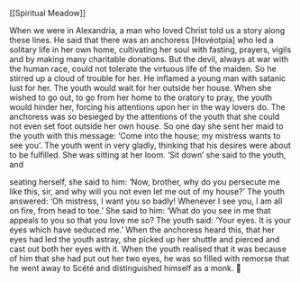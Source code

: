 [[Spiritual Meadow]]
 
When we were in Alexandria, a man who loved Christ told us a story along these lines. He said that there was an anchoress [Hovéotpia] who led a solitary life in her own home, cultivating her soul with fasting, prayers, vigils and by making many charitable donations. But the devil, always at war with the human race, could not tolerate the virtuous life of the maiden. So he stirred up a cloud of trouble for her. He inflamed a young man with satanic lust for her. The youth would wait for her outside her house. When she wished to go out, to go from her home to the oratory to pray, the youth would hinder her, forcing his attentions upon her in the way lovers do. The anchoress was so besieged by the attentions of the youth that she could not even set foot outside her own house. So one day she sent her maid to the youth with this message: ‘Come into the house; my mistress wants to see you’. The youth went in very gladly, thinking that his desires were about to be fulfilled. She was sitting at her loom. ‘Sit down’ she said to the youth, and  
 
seating herself, she said to him: ‘Now, brother, why do you persecute me like this, sir, and why will you not even let me out of my house?’ The youth answered: ‘Oh mistress, I want you so badly! Whenever I see you, I am all on fire, from head to toe.’ She said to him: ‘What do you see in me that appeals to you so that you love me so? The youth said: ‘Your eyes. It is your eyes which have seduced me.’ When the anchoress heard this, that her eyes had led the youth astray, she picked up her shuttle and pierced and cast out both her eyes with it. When the youth realised that it was because of him that she had put out her two eyes, he was so filled with remorse that he went away to Scété and distinguished himself as a monk.  
